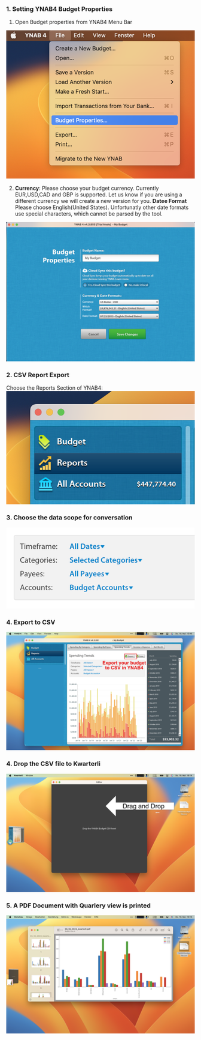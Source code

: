 


### 1. Setting YNAB4 Budget Properties
1. Open Budget properties from YNAB4 Menu Bar 
   

![Budget Properties ](/exampleSite/static/images/BdgtPrpties.png)

2. **Currency**: Please choose your budget currency. Currently EUR,USD,CAD and GBP is supported. Let us know if you are using a different currency we will create a new version for you. 
**Datee Format**  Please choose English(United States). Unfortunatly other date formats use special characters, which cannot be parsed by the tool. 

![Local Settings ](/exampleSite/static/images/LocalSettings.png)

### 2. CSV Report Export
Choose the Reports Section of YNAB4:
![Reports ](/exampleSite/static/images/Reports.png)


### 3. Choose the data scope for conversation 
![Scope ](/exampleSite/static/images/scope.png)


### 4. Export to CSV
![Scope ](/exampleSite/static/images/Ynab4%20Export.png) 


### 4. Drop the CSV file to Kwarterli
![Scope ](/exampleSite/static/images/Kwarterli%20Drop.png) 

### 5. A PDF Document with Quarlery view is printed
![Scope ](/exampleSite/static/images/output.png) 

